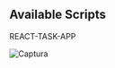 ## Available Scripts

REACT-TASK-APP

![Captura](https://user-images.githubusercontent.com/43302778/80047455-e30dda80-84e3-11ea-883f-d1f0985ecb07.JPG)

